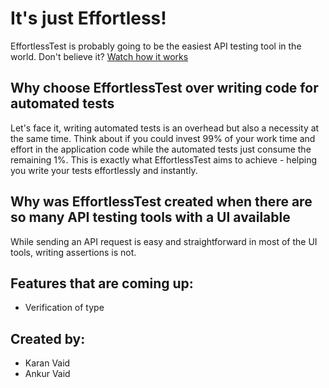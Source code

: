 # It's just Effortless!
EffortlessTest is probably going to be the easiest API testing tool in the world.
Don't believe it? [Watch how it works](https://github.com/vaidkaran/effortless_fe/assets/6270754/2a3579ee-5103-4501-af29-723512fe02ae)

## Why choose EffortlessTest over writing code for automated tests
Let's face it, writing automated tests is an overhead but also a necessity at the same time. Think about if you could invest 99% of your work time and effort in the application code while the automated tests just consume the remaining 1%.
This is exactly what EffortlessTest aims to achieve - helping you write your tests effortlessly and instantly.

## Why was EffortlessTest created when there are so many API testing tools with a UI available
While sending an API request is easy and straightforward in most of the UI tools, writing assertions is not.

## Features that are coming up:
- Verification of type

## Created by:
- Karan Vaid
- Ankur Vaid
